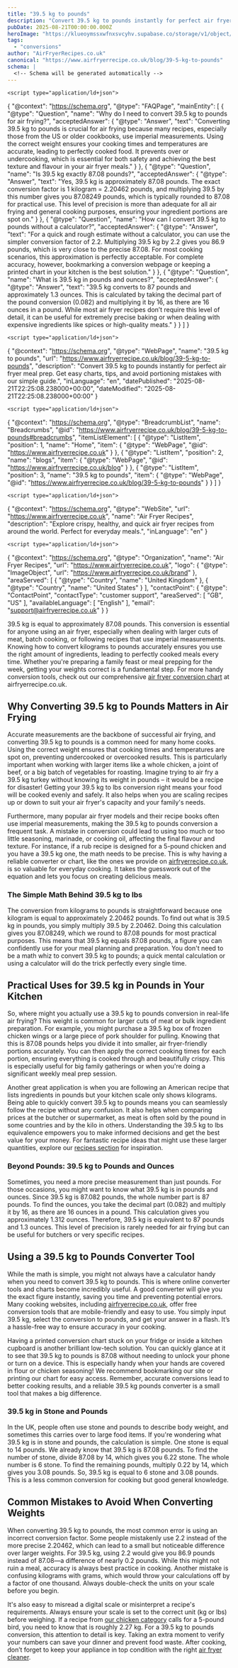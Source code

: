 ```yaml
---
title: "39.5 kg to pounds"
description: "Convert 39.5 kg to pounds instantly for perfect air fryer meal prep. Get easy charts, tips, and avoid portioning mistakes with our simple guide."
pubDate: 2025-08-21T00:00:00.000Z
heroImage: "https://klueoymssxwfnxsvcyhv.supabase.co/storage/v1/object/public/Shmucket/39-5-kg-to-pounds.webp"
tags:
  - "conversions"
author: "AirFryerRecipes.co.uk"
canonical: "https://www.airfryerrecipe.co.uk/blog/39-5-kg-to-pounds"
schema: |
  <!-- Schema will be generated automatically -->
---
```

<script type="application/ld+json">
{
    "@context": "https://schema.org",
    "@type": "BlogPosting",
    "url": "https://www.airfryerrecipe.co.uk/blog/39-5-kg-to-pounds",
    "mainEntityOfPage": {
        "@type": "WebPage",
        "@id": "https://www.airfryerrecipe.co.uk/blog/39-5-kg-to-pounds"
    },
    "headline": "Quick 39.5 kg to Pounds Conversion for Air Fryer Cooking",
    "description": "Convert 39.5 kg to pounds instantly for perfect air fryer meal prep. Get easy charts, tips, and avoid portioning mistakes with our simple guide.",
    "author": {
        "@type": "Person",
        "name": "AirFryerRecipes.co.uk",
        "url": "https://www.airfryerrecipe.co.uk/about",
        "image": {
            "@type": "ImageObject",
            "url": "https://klueoymssxwfnxsvcyhv.supabase.co/storage/v1/object/public/Shmucket/Me.jpg"
        }
    },
    "publisher": {
        "@type": "Organization",
        "name": "Air Fryer Recipe",
        "logo": {
            "@type": "ImageObject",
            "url": "https://cdn.prod.website-files.com/68224a465dfe9a7ab4f57570/6844191451a8b2f1e37e63cc_Untitled%20design%20-%202025-06-05T205644.948%20(1).png"
        }
    },
    "datePublished": "2025-08-21T22:25:08.238Z",
    "dateModified": "2025-08-21T22:25:08.238Z",
    "image": {
        "@type": "ImageObject",
        "url": "https://klueoymssxwfnxsvcyhv.supabase.co/storage/v1/object/public/Shmucket/39-5-kg-to-pounds.webp"
    },
    "about": {
        "@type": "Thing",
        "name": "Conversions"
    },
    "articleSection": "Conversions",
    "inLanguage": "en-GB"
}
</script>

    <script type="application/ld+json">
{
    "@context": "https://schema.org",
    "@type": "FAQPage",
    "mainEntity": [
        {
            "@type": "Question",
            "name": "Why do I need to convert 39.5 kg to pounds for air frying?",
            "acceptedAnswer": {
                "@type": "Answer",
                "text": "Converting 39.5 kg to pounds is crucial for air frying because many recipes, especially those from the US or older cookbooks, use imperial measurements. Using the correct weight ensures your cooking times and temperatures are accurate, leading to perfectly cooked food. It prevents over or undercooking, which is essential for both safety and achieving the best texture and flavour in your air fryer meals."
            }
        },
        {
            "@type": "Question",
            "name": "Is 39.5 kg exactly 87.08 pounds?",
            "acceptedAnswer": {
                "@type": "Answer",
                "text": "Yes, 39.5 kg is approximately 87.08 pounds. The exact conversion factor is 1 kilogram = 2.20462 pounds, and multiplying 39.5 by this number gives you 87.08249 pounds, which is typically rounded to 87.08 for practical use. This level of precision is more than adequate for all air frying and general cooking purposes, ensuring your ingredient portions are spot on."
            }
        },
        {
            "@type": "Question",
            "name": "How can I convert 39.5 kg to pounds without a calculator?",
            "acceptedAnswer": {
                "@type": "Answer",
                "text": "For a quick and rough estimate without a calculator, you can use the simpler conversion factor of 2.2. Multiplying 39.5 kg by 2.2 gives you 86.9 pounds, which is very close to the precise 87.08. For most cooking scenarios, this approximation is perfectly acceptable. For complete accuracy, however, bookmarking a conversion webpage or keeping a printed chart in your kitchen is the best solution."
            }
        },
        {
            "@type": "Question",
            "name": "What is 39.5 kg in pounds and ounces?",
            "acceptedAnswer": {
                "@type": "Answer",
                "text": "39.5 kg converts to 87 pounds and approximately 1.3 ounces. This is calculated by taking the decimal part of the pound conversion (0.082) and multiplying it by 16, as there are 16 ounces in a pound. While most air fryer recipes don’t require this level of detail, it can be useful for extremely precise baking or when dealing with expensive ingredients like spices or high-quality meats."
            }
        }
    ]
}
</script>

    <script type="application/ld+json">
{
    "@context": "https://schema.org",
    "@type": "WebPage",
    "name": "39.5 kg to pounds",
    "url": "https://www.airfryerrecipe.co.uk/blog/39-5-kg-to-pounds",
    "description": "Convert 39.5 kg to pounds instantly for perfect air fryer meal prep. Get easy charts, tips, and avoid portioning mistakes with our simple guide.",
    "inLanguage": "en",
    "datePublished": "2025-08-21T22:25:08.238000+00:00",
    "dateModified": "2025-08-21T22:25:08.238000+00:00"
}
</script>

    <script type="application/ld+json">
{
    "@context": "https://schema.org",
    "@type": "BreadcrumbList",
    "name": "Breadcrumbs",
    "@id": "https://www.airfryerrecipe.co.uk/blog/39-5-kg-to-pounds#breadcrumbs",
    "itemListElement": [
        {
            "@type": "ListItem",
            "position": 1,
            "name": "Home",
            "item": {
                "@type": "WebPage",
                "@id": "https://www.airfryerrecipe.co.uk"
            }
        },
        {
            "@type": "ListItem",
            "position": 2,
            "name": "blogs",
            "item": {
                "@type": "WebPage",
                "@id": "https://www.airfryerrecipe.co.uk/blog"
            }
        },
        {
            "@type": "ListItem",
            "position": 3,
            "name": "39.5 kg to pounds",
            "item": {
                "@type": "WebPage",
                "@id": "https://www.airfryerrecipe.co.uk/blog/39-5-kg-to-pounds"
            }
        }
    ]
}
</script>

    <script type="application/ld+json">
{
    "@context": "https://schema.org",
    "@type": "WebSite",
    "url": "https://www.airfryerrecipe.co.uk",
    "name": "Air Fryer Recipes",
    "description": "Explore crispy, healthy, and quick air fryer recipes from around the world. Perfect for everyday meals.",
    "inLanguage": "en"
}
</script>

    <script type="application/ld+json">
{
    "@context": "https://schema.org",
    "@type": "Organization",
    "name": "Air Fryer Recipes",
    "url": "https://www.airfryerrecipe.co.uk",
    "logo": {
        "@type": "ImageObject",
        "url": "https://www.airfryerrecipe.co.uk/brand"
    },
    "areaServed": [
        {
            "@type": "Country",
            "name": "United Kingdom"
        },
        {
            "@type": "Country",
            "name": "United States"
        }
    ],
    "contactPoint": {
        "@type": "ContactPoint",
        "contactType": "customer support",
        "areaServed": [
            "GB",
            "US"
        ],
        "availableLanguage": [
            "English"
        ],
        "email": "support@airfryerrecipe.co.uk"
    }
}
</script>

<p>39.5 kg is equal to approximately 87.08 pounds. This conversion is essential for anyone using an air fryer, especially when dealing with larger cuts of meat, batch cooking, or following recipes that use imperial measurements. Knowing how to convert kilograms to pounds accurately ensures you use the right amount of ingredients, leading to perfectly cooked meals every time. Whether you're preparing a family feast or meal prepping for the week, getting your weights correct is a fundamental step. For more handy conversion tools, check out our comprehensive <a href="https://www.airfryerrecipe.co.uk/air-fryer-conversion-chart">air fryer conversion chart</a> at airfryerrecipe.co.uk.</p>

<h2>Why Converting 39.5 kg to Pounds Matters in Air Frying</h2>
<p>Accurate measurements are the backbone of successful air frying, and converting 39.5 kg to pounds is a common need for many home cooks. Using the correct weight ensures that cooking times and temperatures are spot on, preventing undercooked or overcooked results. This is particularly important when working with larger items like a whole chicken, a joint of beef, or a big batch of vegetables for roasting. Imagine trying to air fry a 39.5 kg turkey without knowing its weight in pounds – it would be a recipe for disaster! Getting your 39.5 kg to lbs conversion right means your food will be cooked evenly and safely. It also helps when you are scaling recipes up or down to suit your air fryer's capacity and your family's needs.</p>

<p>Furthermore, many popular air fryer models and their recipe books often use imperial measurements, making the 39.5 kg to pounds conversion a frequent task. A mistake in conversion could lead to using too much or too little seasoning, marinade, or cooking oil, affecting the final flavour and texture. For instance, if a rub recipe is designed for a 5-pound chicken and you have a 39.5 kg one, the math needs to be precise. This is why having a reliable converter or chart, like the ones we provide on <a href="https://www.airfryerrecipe.co.uk/">airfryerrecipe.co.uk</a>, is so valuable for everyday cooking. It takes the guesswork out of the equation and lets you focus on creating delicious meals.</p>

<h3>The Simple Math Behind 39.5 kg to lbs</h3>
<p>The conversion from kilograms to pounds is straightforward because one kilogram is equal to approximately 2.20462 pounds. To find out what is 39.5 kg in pounds, you simply multiply 39.5 by 2.20462. Doing this calculation gives you 87.08249, which we round to 87.08 pounds for most practical purposes. This means that 39.5 kg equals 87.08 pounds, a figure you can confidently use for your meal planning and preparation. You don't need to be a math whiz to convert 39.5 kg to pounds; a quick mental calculation or using a calculator will do the trick perfectly every single time.</p>

<h2>Practical Uses for 39.5 kg in Pounds in Your Kitchen</h2>
<p>So, where might you actually use a 39.5 kg to pounds conversion in real-life air frying? This weight is common for larger cuts of meat or bulk ingredient preparation. For example, you might purchase a 39.5 kg box of frozen chicken wings or a large piece of pork shoulder for pulling. Knowing that this is 87.08 pounds helps you divide it into smaller, air fryer-friendly portions accurately. You can then apply the correct cooking times for each portion, ensuring everything is cooked through and beautifully crispy. This is especially useful for big family gatherings or when you're doing a significant weekly meal prep session.</p>

<p>Another great application is when you are following an American recipe that lists ingredients in pounds but your kitchen scale only shows kilograms. Being able to quickly convert 39.5 kg to pounds means you can seamlessly follow the recipe without any confusion. It also helps when comparing prices at the butcher or supermarket, as meat is often sold by the pound in some countries and by the kilo in others. Understanding the 39.5 kg to lbs equivalence empowers you to make informed decisions and get the best value for your money. For fantastic recipe ideas that might use these larger quantities, explore our <a href="https://www.airfryerrecipe.co.uk/recipes">recipes section</a> for inspiration.</p>

<h3>Beyond Pounds: 39.5 kg to Pounds and Ounces</h3>
<p>Sometimes, you need a more precise measurement than just pounds. For those occasions, you might want to know what 39.5 kg is in pounds and ounces. Since 39.5 kg is 87.082 pounds, the whole number part is 87 pounds. To find the ounces, you take the decimal part (0.082) and multiply it by 16, as there are 16 ounces in a pound. This calculation gives you approximately 1.312 ounces. Therefore, 39.5 kg is equivalent to 87 pounds and 1.3 ounces. This level of precision is rarely needed for air frying but can be useful for butchers or very specific recipes.</p>

<h2>Using a 39.5 kg to Pounds Converter Tool</h2>
<p>While the math is simple, you might not always have a calculator handy when you need to convert 39.5 kg to pounds. This is where online converter tools and charts become incredibly useful. A good converter will give you the exact figure instantly, saving you time and preventing potential errors. Many cooking websites, including <a href="https://www.airfryerrecipe.co.uk/">airfryerrecipe.co.uk</a>, offer free conversion tools that are mobile-friendly and easy to use. You simply input 39.5 kg, select the conversion to pounds, and get your answer in a flash. It’s a hassle-free way to ensure accuracy in your cooking.</p>

<p>Having a printed conversion chart stuck on your fridge or inside a kitchen cupboard is another brilliant low-tech solution. You can quickly glance at it to see that 39.5 kg to pounds is 87.08 without needing to unlock your phone or turn on a device. This is especially handy when your hands are covered in flour or chicken seasoning! We recommend bookmarking our site or printing our chart for easy access. Remember, accurate conversions lead to better cooking results, and a reliable 39.5 kg pounds converter is a small tool that makes a big difference.</p>

<h3>39.5 kg in Stone and Pounds</h3>
<p>In the UK, people often use stone and pounds to describe body weight, and sometimes this carries over to large food items. If you're wondering what 39.5 kg is in stone and pounds, the calculation is simple. One stone is equal to 14 pounds. We already know that 39.5 kg is 87.08 pounds. To find the number of stone, divide 87.08 by 14, which gives you 6.22 stone. The whole number is 6 stone. To find the remaining pounds, multiply 0.22 by 14, which gives you 3.08 pounds. So, 39.5 kg is equal to 6 stone and 3.08 pounds. This is a less common conversion for cooking but good general knowledge.</p>

<h2>Common Mistakes to Avoid When Converting Weights</h2>
<p>When converting 39.5 kg to pounds, the most common error is using an incorrect conversion factor. Some people mistakenly use 2.2 instead of the more precise 2.20462, which can lead to a small but noticeable difference over larger weights. For 39.5 kg, using 2.2 would give you 86.9 pounds instead of 87.08—a difference of nearly 0.2 pounds. While this might not ruin a meal, accuracy is always best practice in cooking. Another mistake is confusing kilograms with grams, which would throw your calculations off by a factor of one thousand. Always double-check the units on your scale before you begin.</p>

<p>It's also easy to misread a digital scale or misinterpret a recipe's requirements. Always ensure your scale is set to the correct unit (kg or lbs) before weighing. If a recipe from <a href="https://www.airfryerrecipe.co.uk/recipe-category/chicken">our chicken category</a> calls for a 5-pound bird, you need to know that is roughly 2.27 kg. For a 39.5 kg to pounds conversion, this attention to detail is key. Taking an extra moment to verify your numbers can save your dinner and prevent food waste. After cooking, don’t forget to keep your appliance in top condition with the right <a href="https://www.airfryerrecipe.co.uk/air-fryer-cleaner">air fryer cleaner</a>.</p>

